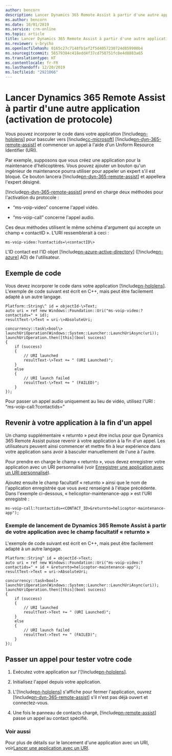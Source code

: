 ```yaml
---
author: bencorn
description: Lancer Dynamics 365 Remote Assist à partir d'une autre application (activation de protocole)
ms.author: bencorn
ms.date: 10/01/2019
ms.service: crm-online
ms.topic: article
title: Lancer Dynamics 365 Remote Assist à partir d'une autre application
ms.reviewer: v-brycho
ms.openlocfilehash: 0165c27c7148fb1ef2f5d4057230724d859900b4
ms.sourcegitcommit: 56579384c418edd4f37cd750751fc8e4d8883a65
ms.translationtype: HT
ms.contentlocale: fr-FR
ms.lasthandoff: 12/20/2019
ms.locfileid: "2921066"
---
```

# <a name="launch-dynamics-365-remote-assist-from-another-app-protocol-activation"></a>Lancer Dynamics 365 Remote Assist à partir d'une autre application (activation de protocole)

Vous pouvez incorporer le code dans votre application [!include[pn-hololens](../includes/pn-hololens.md)] pour basculer vers [!include[cc-microsoft](../includes/cc-microsoft.md)] [!include[pn-dyn-365-remote-assist](../includes/pn-dyn-365-remote-assist.md)] et commencer un appel à l'aide d'un Uniform Resource Identifier (URI).

Par exemple, supposons que vous créez une application pour la maintenance d'hélicoptères. Vous pouvez ajouter un bouton qu'un ingénieur de maintenance pourra utiliser pour appeler un expert s'il est bloqué. Ce bouton lancera [!include[pn-dyn-365-remote-assist](../includes/pn-dyn-365-remote-assist.md)] et appellera l'expert désigné.

[!include[pn-dyn-365-remote-assist](../includes/pn-dyn-365-remote-assist.md)] prend en charge deux méthodes pour l'activation du protocole : 

-   “ms-voip-video” concerne l'appel vidéo.

-   “ms-voip-call” concerne l'appel audio.

Ces deux méthodes utilisent le même schéma d'argument qui accepte un champ « contactID ».
L'URI ressemblerait à ceci :

`
ms-voip-video:?contactids=\<contactID\>
`

L'ID contact est l'ID objet [!include[pn-azure-active-directory](../includes/pn-azure-active-directory.md)] ([!include[pn-azure](../includes/pn-azure.md)] AD) de l'utilisateur.

## <a name="code-example"></a>Exemple de code

Vous devez incorporer le code dans votre application [!include[pn-hololens](../includes/pn-hololens.md)]. L'exemple de code suivant est écrit en C++, mais peut être facilement adapté à un autre langage.

```
Platform::String\^ id = objectId-\>Text;
auto uri = ref new Windows::Foundation::Uri("ms-voip-video:?contactids=" + id);
resultText-\>Text = uri-\>AbsoluteUri; 

concurrency::task\<bool\> launchUriOperation(Windows::System::Launcher::LaunchUriAsync(uri));
launchUriOperation.then([this](bool success)   
{         
    if (success)         
    {             
        // URI launched  
        resultText-\>Text += " (URI Launched)"; 
    } 
    else         
    {             
        // URI launch failed             
        resultText-\>Text += " (FAILED)";
    }     
});  
```

Pour passer un appel audio uniquement au lieu de vidéo, utilisez l'URI : “ms-voip-call:?contactids=”

## <a name="return-to-your-app-at-the-end-of-a-call"></a>Revenir à votre application à la fin d'un appel

Un champ supplémentaire « returnto » peut être inclus pour que Dynamics 365 Remote Assist puisse revenir à votre application à la fin d'un appel. Les utilisateurs peuvent ainsi commencer et mettre fin à leur expérience dans votre application sans avoir à basculer manuellement de l'une à l'autre.

Pour prendre en charge le champ « returnto », vous devez enregistrer votre application avec un URI personnalisé (voir [Enregistrer une application avec un URI personnalisé](<https://docs.microsoft.com/windows/uwp/launch-resume/handle-uri-activation#step-1-specify-the-extension-point-in-the-package-manifest>)).

Ajoutez ensuite le champ facultatif « returnto » ainsi que le nom de l'application enregistrée que vous avez renseigné à l'étape précédente. Dans l'exemple ci-dessous, « helicoptor-maintenance-app » est l'URI enregistré :

`
ms-voip-call:?contactids=<CONTACT_ID>&returnto=helicoptor-maintenance-app");
`

### <a name="example-of-launching-dynamics-365-remote-assist-from-your-app-with-optional-returnto-field"></a>Exemple de lancement de Dynamics 365 Remote Assist à partir de votre application avec le champ facultatif « returnto »

L'exemple de code suivant est écrit en C++, mais peut être facilement adapté à un autre langage.

```
Platform::String^ id = objectId->Text;
auto uri = ref new Windows::Foundation::Uri("ms-voip-video:?contactids=" + id + &returnto=helicoptor-maintenance-app");
resultText->Text = uri->AbsoluteUri; 

concurrency::task<bool> launchUriOperation(Windows::System::Launcher::LaunchUriAsync(uri));
launchUriOperation.then([this](bool success)   
{         
    if (success)         
    {             
        // URI launched  
        resultText->Text += " (URI Launched)"; 
    } 
    else         
    {             
        // URI launch failed             
        resultText->Text += " (FAILED)";
    }     
});  
```

## <a name="place-a-call-to-test-your-code"></a>Passer un appel pour tester votre code

1.  Exécutez votre application sur l'[!include[pn-hololens](../includes/pn-hololens.md)].

2.  Initialisez l'appel depuis votre application.

3.  L'[!include[pn-hololens](../includes/pn-hololens.md)] s'affiche pour fermer l'application, ouvrez [!include[pn-dyn-365-remote-assist](../includes/pn-dyn-365-remote-assist.md)] s'il n'est pas déjà ouvert et connectez-vous.

4.  Une fois le panneau de contacts chargé, [!include[pn-remote-assist](../includes/pn-remote-assist.md)] passe un appel au contact spécifié.

### <a name="see-also"></a>Voir aussi

Pour plus de détails sur le lancement d'une application avec un URI, voir[Lancer une application avec un URI](<https://docs.microsoft.com/windows/uwp/launch-resume/launch-app-with-uri>).
